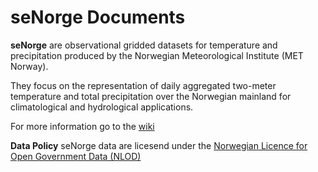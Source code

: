# seNorge Documents

**seNorge** are observational gridded datasets for temperature and precipitation produced by the Norwegian Meteorological Institute (MET Norway).

They focus on the representation of daily aggregated two-meter temperature and total precipitation over the Norwegian mainland for climatological and hydrological applications.

For more information go to the [wiki](https://github.com/metno/seNorge_docs/wiki)

**Data Policy** seNorge data are licesend under the [Norwegian Licence for Open Government Data (NLOD)](https://data.norge.no/nlod/en)
